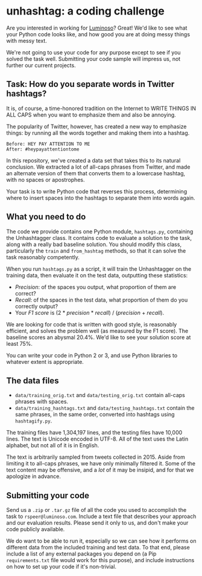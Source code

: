 # unhashtag: a coding challenge

Are you interested in working for [Luminoso](http://luminoso.com)? Great! We'd like to see what your Python code looks like, and how good you are at doing messy things with messy text.

We're not going to use your code for any purpose except to see if you solved the task well. Submitting your code sample will impress us, not further our current projects.

## Task: How do you separate words in Twitter hashtags?

It is, of course, a time-honored tradition on the Internet to WRITE THINGS IN ALL CAPS when you want to emphasize them and also be annoying.

The popularity of Twitter, however, has created a new way to emphasize things: by running all the words together and making them into a hashtag.

    Before: HEY PAY ATTENTION TO ME
    After: #heypayattentiontome

In this repository, we've created a data set that takes this to its natural conclusion. We extracted a lot of all-caps phrases from Twitter, and made an alternate version of them that converts them to a lowercase hashtag, with no spaces or apostrophes.

Your task is to write Python code that reverses this process, determining where to insert spaces into the hashtags to separate them into words again.

## What you need to do

The code we provide contains one Python module, `hashtags.py`, containing the Unhashtagger class. It contains code to evaluate a solution to the task, along with a really bad baseline solution. You should modify this class, particularly the `train` and `from_hashtag` methods, so that it can solve the task reasonably competently.

When you run `hashtags.py` as a script, it will train the Unhashtagger on the training data, then evaluate it on the test data, outputting these statistics:

* *Precision*: of the spaces you output, what proportion of them are correct?
* *Recall*: of the spaces in the test data, what proportion of them do you correctly output?
* Your *F1 score* is (2 * *precision* * *recall*) / (*precision* + *recall*).

We are looking for code that is written with good style, is reasonably efficient, and solves the problem well (as measured by the F1 score). The baseline scores an abysmal 20.4%. We'd like to see your solution score at least 75%.

You can write your code in Python 2 or 3, and use Python libraries to whatever extent is appropriate.

## The data files

* `data/training_orig.txt` and `data/testing_orig.txt` contain all-caps phrases with spaces.
* `data/training_hashtags.txt` and `data/testing_hashtags.txt` contain the same phrases, in the same order, converted into hashtags using `hashtagify.py`.

The training files have 1,304,197 lines, and the testing files have 10,000 lines. The text is Unicode encoded in UTF-8. All of the text uses the Latin alphabet, but not all of it is in English.

The text is arbitrarily sampled from tweets collected in 2015. Aside from limiting it to all-caps phrases, we have only minimally filtered it. Some of the text content may be offensive, and a *lot* of it may be insipid, and for that we apologize in advance.

## Submitting your code

Send us a `.zip` or `.tar.gz` file of all the code you used to accomplish the task to `rspeer@luminoso.com`. Include a text file that describes your approach and our evaluation results. Please send it only to us, and don't make your code publicly available.

We do want to be able to run it, especially so we can see how it performs on different data from the included training and test data. To that end, please include a list of any external packages you depend on (a Pip `requirements.txt` file would work for this purpose), and include instructions on how to set up your code if it's non-trivial.
